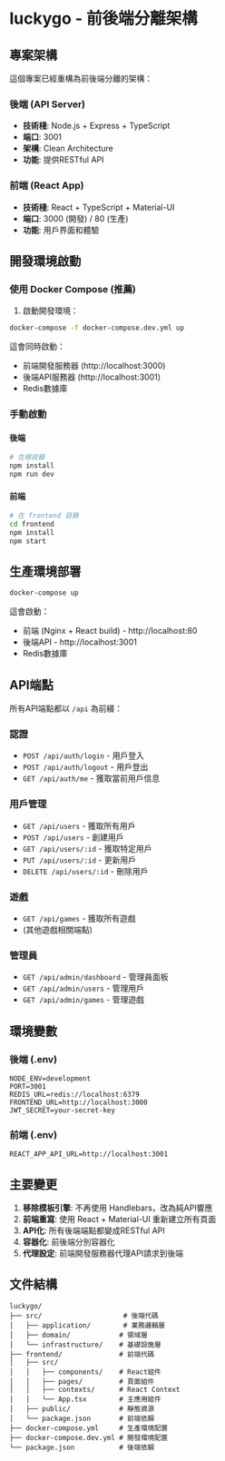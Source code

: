 # luckygo - 前後端分離架構

## 專案架構

這個專案已經重構為前後端分離的架構：

### 後端 (API Server)
- **技術棧**: Node.js + Express + TypeScript
- **端口**: 3001
- **架構**: Clean Architecture
- **功能**: 提供RESTful API

### 前端 (React App)
- **技術棧**: React + TypeScript + Material-UI
- **端口**: 3000 (開發) / 80 (生產)
- **功能**: 用戶界面和體驗

## 開發環境啟動

### 使用 Docker Compose (推薦)

1. 啟動開發環境：
```bash
docker-compose -f docker-compose.dev.yml up
```

這會同時啟動：
- 前端開發服務器 (http://localhost:3000)
- 後端API服務器 (http://localhost:3001)
- Redis數據庫

### 手動啟動

#### 後端
```bash
# 在根目錄
npm install
npm run dev
```

#### 前端
```bash
# 在 frontend 目錄
cd frontend
npm install
npm start
```

## 生產環境部署

```bash
docker-compose up
```

這會啟動：
- 前端 (Nginx + React build) - http://localhost:80
- 後端API - http://localhost:3001
- Redis數據庫

## API端點

所有API端點都以 `/api` 為前綴：

### 認證
- `POST /api/auth/login` - 用戶登入
- `POST /api/auth/logout` - 用戶登出
- `GET /api/auth/me` - 獲取當前用戶信息

### 用戶管理
- `GET /api/users` - 獲取所有用戶
- `POST /api/users` - 創建用戶
- `GET /api/users/:id` - 獲取特定用戶
- `PUT /api/users/:id` - 更新用戶
- `DELETE /api/users/:id` - 刪除用戶

### 遊戲
- `GET /api/games` - 獲取所有遊戲
- (其他遊戲相關端點)

### 管理員
- `GET /api/admin/dashboard` - 管理員面板
- `GET /api/admin/users` - 管理用戶
- `GET /api/admin/games` - 管理遊戲

## 環境變數

### 後端 (.env)
```
NODE_ENV=development
PORT=3001
REDIS_URL=redis://localhost:6379
FRONTEND_URL=http://localhost:3000
JWT_SECRET=your-secret-key
```

### 前端 (.env)
```
REACT_APP_API_URL=http://localhost:3001
```

## 主要變更

1. **移除模板引擎**: 不再使用 Handlebars，改為純API響應
2. **前端重寫**: 使用 React + Material-UI 重新建立所有頁面
3. **API化**: 所有後端端點都變成RESTful API
4. **容器化**: 前後端分別容器化
5. **代理設定**: 前端開發服務器代理API請求到後端

## 文件結構

```
luckygo/
├── src/                    # 後端代碼
│   ├── application/        # 業務邏輯層
│   ├── domain/            # 領域層
│   └── infrastructure/    # 基礎設施層
├── frontend/              # 前端代碼
│   ├── src/
│   │   ├── components/    # React組件
│   │   ├── pages/         # 頁面組件
│   │   ├── contexts/      # React Context
│   │   └── App.tsx        # 主應用組件
│   ├── public/            # 靜態資源
│   └── package.json       # 前端依賴
├── docker-compose.yml     # 生產環境配置
├── docker-compose.dev.yml # 開發環境配置
└── package.json           # 後端依賴
```

